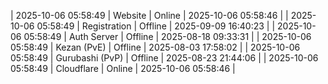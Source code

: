 | 2025-10-06 05:58:49 | Website | Online | 2025-10-06 05:58:46 |
| 2025-10-06 05:58:49 | Registration | Offline | 2025-09-09 16:40:23 |
| 2025-10-06 05:58:49 | Auth Server | Offline | 2025-08-18 09:33:31 |
| 2025-10-06 05:58:49 | Kezan (PvE) | Offline | 2025-08-03 17:58:02 |
| 2025-10-06 05:58:49 | Gurubashi (PvP) | Offline | 2025-08-23 21:44:06 |
| 2025-10-06 05:58:49 | Cloudflare | Online | 2025-10-06 05:58:46 |
